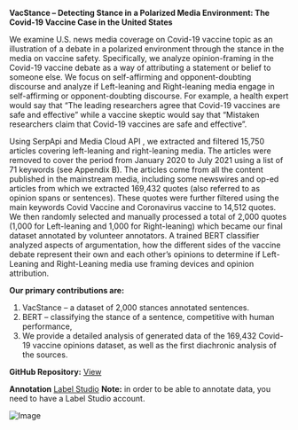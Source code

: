 **VacStance – Detecting Stance in a Polarized Media Environment: 
The Covid-19 Vaccine Case in the United States**

We examine U.S. news media coverage on Covid-19 vaccine topic as an illustration of a debate in a polarized environment through the stance in the media on vaccine safety. Specifically, we analyze opinion-framing in the Covid-19 vaccine debate as a way of attributing a statement or belief to someone else. We focus on self-affirming and opponent-doubting discourse and analyze if Left-leaning and Right-leaning media engage in self-affirming or opponent-doubting discourse. For example, a health expert would say that “The leading researchers agree that Covid-19 vaccines are safe and effective” while a vaccine skeptic would say that “Mistaken researchers claim that Covid-19 vaccines are safe and effective”.

Using SerpApi and Media Cloud API , we extracted and filtered 15,750 articles covering left-leaning and right-leaning media. The articles were removed to cover the period from January 2020 to July 2021 using a list of 71 keywords (see Appendix B). The articles come from all the content published in the mainstream media, including some newswires and op-ed articles from which we extracted 169,432 quotes (also referred to as opinion spans or sentences). These quotes were further filtered using the main keywords Covid Vaccine and Coronavirus vaccine to 14,512 quotes. We then randomly selected and manually processed a total of 2,000 quotes (1,000 for Left-leaning and 1,000 for Right-leaning) which became our final dataset annotated by volunteer annotators.
A trained BERT classifier analyzed aspects of argumentation, how the different sides of the vaccine debate represent their own and each other’s opinions to determine if Left-Leaning and Right-Leaning media use framing devices and opinion attribution.  

**Our primary contributions are:**
1.	VacStance – a dataset of 2,000 stances annotated sentences.
2.	BERT – classifying the stance of a sentence, competitive with human performance,
3.	We provide a detailed analysis of generated data of the 169,432 Covid-19 vaccine opinions dataset, as well as the first diachronic analysis of the sources.


**GitHub Repository:** [View](https://github.com/ThoughtfulMind/VacStance)

**Annotation** [Label Studio](http://annotation.vacstance.com/projects/)
**Note:** in order to be able to annotate data, you need to have a Label Studio account.







![Image](src)
```
